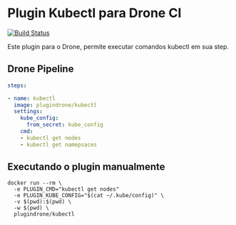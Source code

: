 # Plugin Kubectl para Drone CI

[![Build Status](https://cloud.drone.io/api/badges/plugindrone/kubectl/status.svg)](https://cloud.drone.io/plugindrone/kubectl)

Este plugin para o Drone, permite executar comandos kubectl em sua step. 

## Drone Pipeline
```yaml
steps:

- name: kubectl
  image: plugindrone/kubectl
  settings:
    kube_config: 
      from_secret: kube_config
    cmd: 
    - kubectl get nodes
    - kubectl get namepsaces
```
## Executando o plugin manualmente

```shell
docker run --rm \
  -e PLUGIN_CMD="kubectl get nodes"
  -e PLUGIN_KUBE_CONFIG="$(cat ~/.kube/config)" \
  -v $(pwd):$(pwd) \
  -w $(pwd) \
  plugindrone/kubectl
```